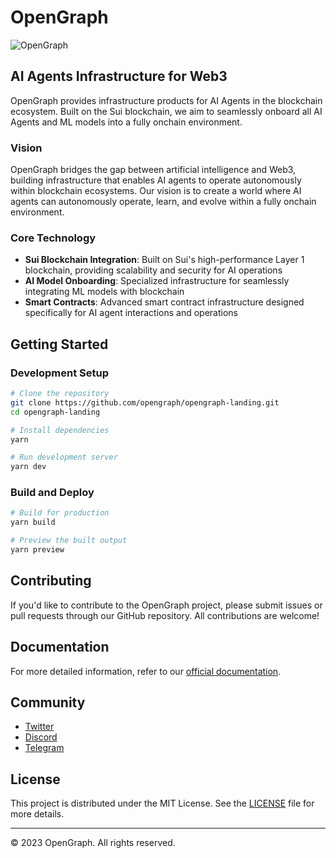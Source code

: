 # OpenGraph

![OpenGraph](https://via.placeholder.com/1200x400/0a0a1a/a8b2ff?text=OpenGraph)

## AI Agents Infrastructure for Web3

OpenGraph provides infrastructure products for AI Agents in the blockchain ecosystem. Built on the Sui blockchain, we aim to seamlessly onboard all AI Agents and ML models into a fully onchain environment.

### Vision

OpenGraph bridges the gap between artificial intelligence and Web3, building infrastructure that enables AI agents to operate autonomously within blockchain ecosystems. Our vision is to create a world where AI agents can autonomously operate, learn, and evolve within a fully onchain environment.

### Core Technology

- **Sui Blockchain Integration**: Built on Sui's high-performance Layer 1 blockchain, providing scalability and security for AI operations
- **AI Model Onboarding**: Specialized infrastructure for seamlessly integrating ML models with blockchain
- **Smart Contracts**: Advanced smart contract infrastructure designed specifically for AI agent interactions and operations

## Getting Started

### Development Setup

```bash
# Clone the repository
git clone https://github.com/opengraph/opengraph-landing.git
cd opengraph-landing

# Install dependencies
yarn

# Run development server
yarn dev
```

### Build and Deploy

```bash
# Build for production
yarn build

# Preview the built output
yarn preview
```

## Contributing

If you'd like to contribute to the OpenGraph project, please submit issues or pull requests through our GitHub repository. All contributions are welcome!

## Documentation

For more detailed information, refer to our [official documentation](https://docs.opengraph.io).

## Community

- [Twitter](https://twitter.com/opengraph)
- [Discord](https://discord.gg/opengraph)
- [Telegram](https://t.me/opengraph)

## License

This project is distributed under the MIT License. See the [LICENSE](LICENSE) file for more details.

---

© 2023 OpenGraph. All rights reserved.
